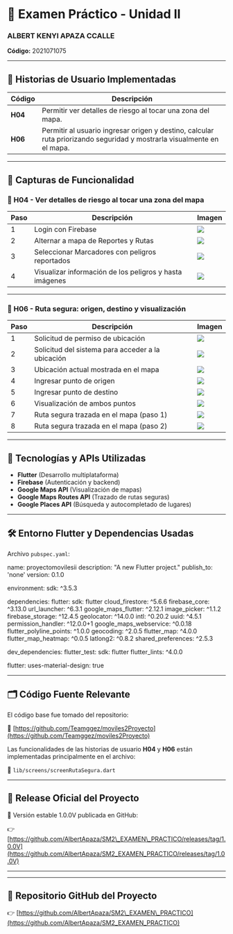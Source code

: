 

# 📘 Examen Práctico - Unidad II  
### ALBERT KENYI APAZA CCALLE  
**Código:** 2021071075  

---

## 🔖 Historias de Usuario Implementadas

| Código | Descripción |
|--------|-------------|
| **H04** | Permitir ver detalles de riesgo al tocar una zona del mapa. |
| **H06** | Permitir al usuario ingresar origen y destino, calcular ruta priorizando seguridad y mostrarla visualmente en el mapa. |

---

## 📱 Capturas de Funcionalidad

### 🔹 H04 - Ver detalles de riesgo al tocar una zona del mapa

| Paso | Descripción | Imagen |
|------|-------------|--------|
| 1 | Login con Firebase | ![](imagenesReadme/1Login.png) |
| 2 | Alternar a mapa de Reportes y Rutas | ![](imagenesReadme/2SeleccionarAlternarRutasMarcadores.png) |
| 3 | Seleccionar Marcadores con peligros reportados | ![](imagenesReadme/11H05SeleccionarReporte.png) |
| 4 | Visualizar información de los peligros y hasta imágenes | ![](imagenesReadme/12H05VerReporte.png) |

---

### 🔹 H06 - Ruta segura: origen, destino y visualización

| Paso | Descripción | Imagen |
|------|-------------|--------|
| 1 | Solicitud de permiso de ubicación | ![](imagenesReadme/3H04PreguntaUbicacionActual.png) |
| 2 | Solicitud del sistema para acceder a la ubicación | ![](imagenesReadme/4H04SolicitudUbicacionActual.png) |
| 3 | Ubicación actual mostrada en el mapa | ![](imagenesReadme/5H04SitioActual.png) |
| 4 | Ingresar punto de origen | ![](imagenesReadme/6H04Origen.png) |
| 5 | Ingresar punto de destino | ![](imagenesReadme/7H04Destino.png) |
| 6 | Visualización de ambos puntos | ![](imagenesReadme/8H04OrigenDestino.png) |
| 7 | Ruta segura trazada en el mapa (paso 1) | ![](imagenesReadme/9H04TrazarRuta.png) |
| 8 | Ruta segura trazada en el mapa (paso 2) | ![](imagenesReadme/10H04TrazarRuta.png) |

---

## 🧰 Tecnologías y APIs Utilizadas

- **Flutter** (Desarrollo multiplataforma)
- **Firebase** (Autenticación y backend)
- **Google Maps API** (Visualización de mapas)
- **Google Maps Routes API** (Trazado de rutas seguras)
- **Google Places API** (Búsqueda y autocompletado de lugares)

---

## 🛠️ Entorno Flutter y Dependencias Usadas

Archivo `pubspec.yaml`:


name: proyectomovilesii
description: "A new Flutter project."
publish_to: 'none'
version: 0.1.0

environment:
  sdk: ^3.5.3

dependencies:
  flutter:
    sdk: flutter
  cloud_firestore: ^5.6.6
  firebase_core: ^3.13.0
  url_launcher: ^6.3.1
  google_maps_flutter: ^2.12.1
  image_picker: ^1.1.2
  firebase_storage: ^12.4.5
  geolocator: ^14.0.0
  intl: ^0.20.2
  uuid: ^4.5.1
  permission_handler: ^12.0.0+1
  google_maps_webservice: ^0.0.18
  flutter_polyline_points: ^1.0.0
  geocoding: ^2.0.5
  flutter_map: ^4.0.0
  flutter_map_heatmap: ^0.0.5
  latlong2: ^0.8.2
  shared_preferences: ^2.5.3

dev_dependencies:
  flutter_test:
    sdk: flutter
  flutter_lints: ^4.0.0

flutter:
  uses-material-design: true

---

## 🗂️ Código Fuente Relevante

El código base fue tomado del repositorio:

🔗 [https://github.com/Teamggez/moviles2Proyecto](https://github.com/Teamggez/moviles2Proyecto)

Las funcionalidades de las historias de usuario **H04** y **H06** están implementadas principalmente en el archivo:

📄 `lib/screens/screenRutaSegura.dart`

---

## 🚀 Release Oficial del Proyecto

🔖 Versión estable 1.0.0V publicada en GitHub:

👉 [https://github.com/AlbertApaza/SM2\_EXAMEN\_PRACTICO/releases/tag/1.0.0V](https://github.com/AlbertApaza/SM2_EXAMEN_PRACTICO/releases/tag/1.0.0V)

---


---

## 🔗 Repositorio GitHub del Proyecto

👉 [https://github.com/AlbertApaza/SM2\_EXAMEN\_PRACTICO](https://github.com/AlbertApaza/SM2_EXAMEN_PRACTICO)


